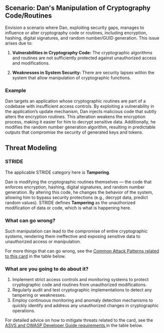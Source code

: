 ## Scenario: Dan's Manipulation of Cryptography Code/Routines

Envision a scenario where Dan, exploiting security gaps, manages to influence or alter cryptography code or routines, including encryption, hashing, digital signatures, and random number/GUID generation. This issue arises due to:

1. **Vulnerabilities in Cryptography Code:** The cryptographic algorithms and routines are not sufficiently protected against unauthorized access and modifications.

2. **Weaknesses in System Security:** There are security lapses within the system that allow manipulation of cryptographic functions.

### Example

Dan targets an application whose cryptographic routines are part of a codebase with insufficient access controls. By exploiting a vulnerability in the application’s update mechanism, Dan injects malicious code that subtly alters the encryption routines. This alteration weakens the encryption process, making it easier for him to decrypt sensitive data. Additionally, he modifies the random number generation algorithm, resulting in predictable outputs that compromise the security of generated keys and tokens.

## Threat Modeling

### STRIDE

The applicable STRIDE category here is **Tampering**.

Dan is modifying the cryptographic routines themselves — the code that enforces encryption, hashing, digital signatures, and random number generation.
By altering this code, he changes the behavior of the system, allowing him to bypass security protections (e.g., decrypt data, predict random values).
STRIDE defines **Tampering** as the unauthorized modification of data or code, which is what is happening here.

### What can go wrong?

Such manipulation can lead to the compromise of entire cryptographic systems, rendering them ineffective and exposing sensitive data to unauthorized access or manipulation.

For more things that can go wrong, see the [Common Attack Patterns related to this card](#mapping 'Common Attack Patterns related to this card [internal]') in the table below.

### What are you going to do about it?

1. Implement strict access controls and monitoring systems to protect cryptographic code and routines from unauthorized modifications.
2. Regularly audit and test cryptographic implementations to detect any tampering or weaknesses.
3. Employ continuous monitoring and anomaly detection mechanisms to quickly identify and address any unauthorized changes in cryptographic operations.

For detailed advice on how to mitigate threats related to the card, see the [ASVS and OWASP Developer Guide requirements ](#mapping 'ASVS and OWASP Developer Guide requirements [internal]') in the table below.
